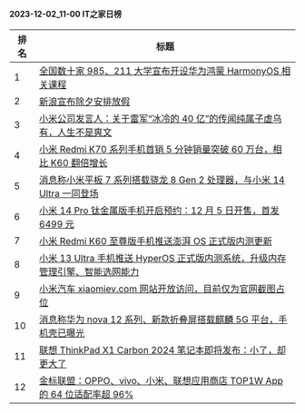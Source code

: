 #### 2023-12-02_11-00  IT之家日榜

| 排名 | 标题|
| --- | ---|
| 1 | [全国数十家 985、211 大学宣布开设华为鸿蒙 HarmonyOS 相关课程](https://www.ithome.com/0/736/349.htm) |
| 2 | [新浪宣布除夕安排放假](https://www.ithome.com/0/736/368.htm) |
| 3 | [小米公司发言人：关于雷军“冰冷的 40 亿”的传闻纯属子虚乌有，人生不是爽文](https://www.ithome.com/0/736/473.htm) |
| 4 | [小米 Redmi K70 系列手机首销 5 分钟销量突破 60 万台，相比 K60 翻倍增长](https://www.ithome.com/0/736/354.htm) |
| 5 | [消息称小米平板 7 系列搭载骁龙 8 Gen 2 处理器，与小米 14 Ultra 一同登场](https://www.ithome.com/0/736/472.htm) |
| 6 | [小米 14 Pro 钛金属版手机开启预约：12 月 5 日开售，首发 6499 元](https://www.ithome.com/0/736/506.htm) |
| 7 | [小米 Redmi K60 至尊版手机推送澎湃 OS 正式版内测更新](https://www.ithome.com/0/736/342.htm) |
| 8 | [小米 13 Ultra 手机推送 HyperOS 正式版内测系统，升级内存管理引擎、智能选网能力](https://www.ithome.com/0/736/487.htm) |
| 9 | [小米汽车 xiaomiev.com 网站开放访问，目前仅为官网截图占位](https://www.ithome.com/0/736/434.htm) |
| 10 | [消息称华为 nova 12 系列、新款折叠屏搭载麒麟 5G 平台，手机壳已曝光](https://www.ithome.com/0/736/445.htm) |
| 11 | [联想 ThinkPad X1 Carbon 2024 笔记本即将发布：小了，却更大了](https://www.ithome.com/0/736/495.htm) |
| 12 | [金标联盟：OPPO、vivo、小米、联想应用商店 TOP1W App 的 64 位适配率超 96%](https://www.ithome.com/0/736/526.htm) |

